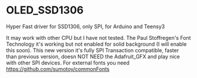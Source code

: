 OLED_SSD1306
============

Hyper Fast driver for SSD1306, only SPI, for Arduino and Teensy3

It may work with other CPU but I have not tested. The Paul Stoffregen's Font Technology it's working but not enabled for solid background (I will enable this soon).
This new version it's fully SPI Transaction compatible, faster than previous version, doesn NOT NEED the Adafruit_GFX and play nice with other SPI devices.
For external fonts you need https://github.com/sumotoy/commonFonts
